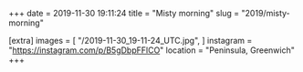 +++
date = 2019-11-30 19:11:24
title = "Misty morning"
slug = "2019/misty-morning"

[extra]
images = [
    "/2019-11-30_19-11-24_UTC.jpg",
]
instagram = "https://instagram.com/p/B5gDbpFFlCO"
location = "Peninsula, Greenwich"
+++


